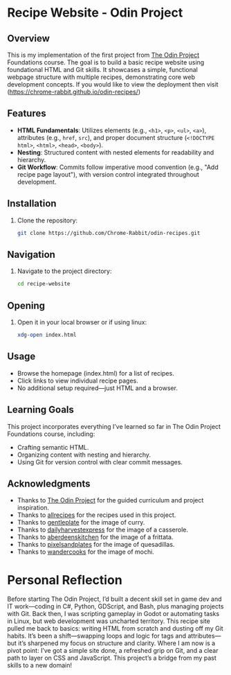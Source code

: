 # Recipe Website - Odin Project

## Overview
This is my implementation of the first project from [The Odin Project](https://www.theodinproject.com/) Foundations course. The goal is to build a basic recipe website using foundational HTML and Git skills. It showcases a simple, functional webpage structure with multiple recipes, demonstrating core web development concepts. If you would like to view the deployment then visit (https://chrome-rabbit.github.io/odin-recipes/)

## Features
- **HTML Fundamentals**: Utilizes elements (e.g., `<h1>`, `<p>`, `<ul>`, `<a>`), attributes (e.g., `href`, `src`), and proper document structure (`<!DOCTYPE html>`, `<html>`, `<head>`, `<body>`).
- **Nesting**: Structured content with nested elements for readability and hierarchy.
- **Git Workflow**: Commits follow imperative mood convention (e.g., "Add recipe page layout"), with version control integrated throughout development.

## Installation
1. Clone the repository:
   ```bash
   git clone https://github.com/Chrome-Rabbit/odin-recipes.git

## Navigation
1. Navigate to the project directory:
   ```bash
   cd recipe-website

## Opening
1. Open it in your local browser or if using linux:
    ```bash
    xdg-open index.html

## Usage
- Browse the homepage (index.html) for a list of recipes.
- Click links to view individual recipe pages.
- No additional setup required—just HTML and a browser.

## Learning Goals
This project incorporates everything I’ve learned so far in The Odin Project Foundations course, including:
- Crafting semantic HTML.
- Organizing content with nesting and hierarchy.
- Using Git for version control with clear commit messages.

## Acknowledgments
- Thanks to [The Odin Project](https://www.theodinproject.com/) for the guided curriculum and project inspiration.
- Thanks to [allrecipes](https://www.allrecipes.com/) for the recipes used in this project.
- Thanks to [gentleplate](https://www.gentleplate.com/) for the image of curry.
- Thanks to [dailyharvestexpress](https://www.dailyharvestexpress.com/) for the image of a casserole.
- Thanks to [aberdeenskitchen](https://www.aberdeenskitch.com/) for the image of a frittata.
- Thanks to [pixelsandplates](https://www.pixelsandplates.com/) for the image of quesadillas.
- Thanks to [wandercooks](https://www.wandercooks.com/) for the image of mochi.

# Personal Reflection 
Before starting The Odin Project, I’d built a decent skill set in game dev and IT work—coding in C#, Python, GDScript, and Bash, plus managing projects with Git. Back then, I was scripting gameplay in Godot or automating tasks in Linux, but web development was uncharted territory. This recipe site pulled me back to basics: writing HTML from scratch and dusting off my Git habits. It’s been a shift—swapping loops and logic for tags and attributes—but it’s sharpened my focus on structure and clarity. Where I am now is a pivot point: I’ve got a simple site done, a refreshed grip on Git, and a clear path to layer on CSS and JavaScript. This project’s a bridge from my past skills to a new domain!
